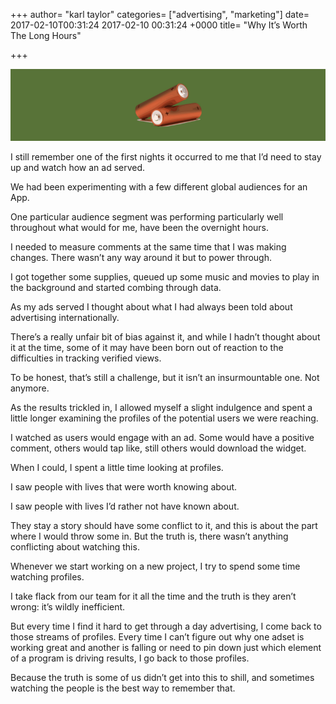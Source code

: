 +++
author= "karl taylor"
categories= ["advertising", "marketing"]
date= 2017-02-10T00:31:24 2017-02-10 00:31:24 +0000
title= "Why It’s Worth The Long Hours"

+++

  ![](https://raw.githubusercontent.com/karljtaylor/kjt/blog/content/assets/ec295-1m-sw_ovtmdsx9am8syitzq.png)  


 I still remember one of the first nights it occurred to me that I’d need to stay up and watch how an ad served.

 We had been experimenting with a few different global audiences for an App.

 One particular audience segment was performing particularly well throughout what would for me, have been the overnight hours.

 I needed to measure comments at the same time that I was making changes. There wasn’t any way around it but to power through.

 I got together some supplies, queued up some music and movies to play in the background and started combing through data.

 As my ads served I thought about what I had always been told about advertising internationally.

 There’s a really unfair bit of bias against it, and while I hadn’t thought about it at the time, some of it may have been born out of reaction to the difficulties in tracking verified views.

 To be honest, that’s still a challenge, but it isn’t an insurmountable one. Not anymore.

 As the results trickled in, I allowed myself a slight indulgence and spent a little longer examining the profiles of the potential users we were reaching.

 I watched as users would engage with an ad. Some would have a positive comment, others would tap like, still others would download the widget.

 When I could, I spent a little time looking at profiles.

 I saw people with lives that were worth knowing about.

 I saw people with lives I’d rather not have known about.

 They stay a story should have some conflict to it, and this is about the part where I would throw some in. But the truth is, there wasn’t anything conflicting about watching this.

 Whenever we start working on a new project, I try to spend some time watching profiles.

 I take flack from our team for it all the time and the truth is they aren’t wrong: it’s wildly inefficient.

 But every time I find it hard to get through a day advertising, I come back to those streams of profiles. Every time I can’t figure out why one adset is working great and another is falling or need to pin down just which element of a program is driving results, I go back to those profiles.

 Because the truth is some of us didn’t get into this to shill, and sometimes watching the people is the best way to remember that.
